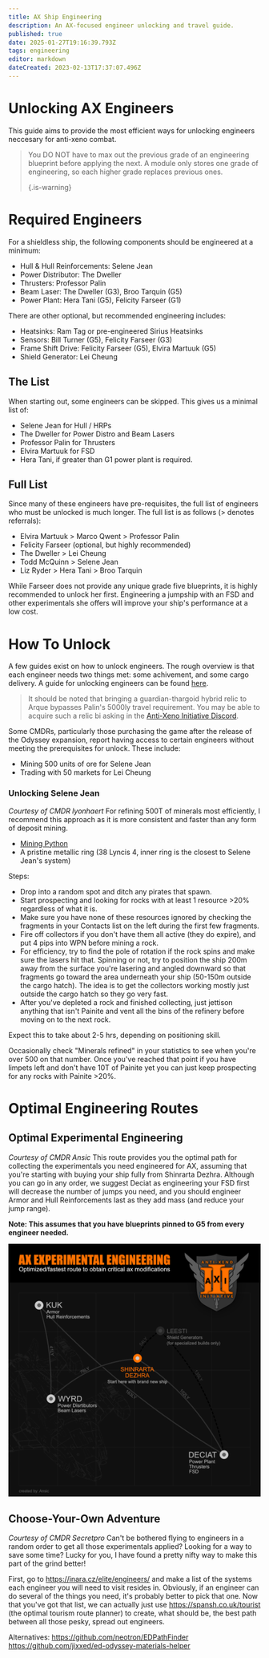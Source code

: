 ```yaml
---
title: AX Ship Engineering
description: An AX-focused engineer unlocking and travel guide.
published: true
date: 2025-01-27T19:16:39.793Z
tags: engineering
editor: markdown
dateCreated: 2023-02-13T17:37:07.496Z
---
```


# Unlocking AX Engineers
This guide aims to provide the most efficient ways for unlocking engineers neccesary for anti-xeno combat.

> You DO NOT have to max out the previous grade of an engineering blueprint before applying the next. A module only stores one grade of engineering, so each higher grade replaces previous ones. 
> 
> {.is-warning}

# Required Engineers
For a shieldless ship, the following components should be engineered at a minimum:
- Hull & Hull Reinforcements: Selene Jean
- Power Distributor: The Dweller
- Thrusters: Professor Palin
- Beam Laser: The Dweller (G3), Broo Tarquin (G5)
- Power Plant: Hera Tani (G5), Felicity Farseer (G1)

There are other optional, but recommended engineering includes:
- Heatsinks: Ram Tag or pre-engineered Sirius Heatsinks
- Sensors: Bill Turner (G5), Felicity Farseer (G3)
- Frame Shift Drive: Felicity Farseer (G5), Elvira Martuuk (G5)
- Shield Generator: Lei Cheung
## The List
When starting out, some engineers can be skipped. This gives us a minimal list of:
- Selene Jean for Hull / HRPs
- The Dweller for Power Distro and Beam Lasers
- Professor Palin for Thrusters
- Elvira Martuuk for FSD
- Hera Tani, if greater than G1 power plant is required.

## Full List
Since many of these engineers have pre-requisites, the full list of engineers who must be unlocked is much longer. The full list is as follows (> denotes referrals):
- Elvira Martuuk > Marco Qwent > Professor Palin
- Felicity Farseer (optional, but highly recommended)
- The Dweller > Lei Cheung
- Todd McQuinn > Selene Jean
- Liz Ryder > Hera Tani > Broo Tarquin

While Farseer does not provide any unique grade five blueprints, it is highly recommended to unlock her first. Engineering a jumpship with an FSD and other experimentals she offers will improve your ship's performance at a low cost.

# How To Unlock
A few guides exist on how to unlock engineers. The rough overview is that each engineer needs two things met: some achivement, and some cargo delivery. A guide for unlocking engineers can be found [here](https://cmdrs-toolbox.com/guides/engineering-unlock).

> It should be noted that bringing a guardian-thargoid hybrid relic to Arque bypasses Palin's 5000ly travel requirement.  You may be able to acquire such a relic bi asking in the [Anti-Xeno Initiative Discord](https://discord.gg/antixenoinitiative).

Some CMDRs, particularly those purchasing the game after the release of the Odyssey expansion, report having access to certain engineers without meeting the prerequisites for unlock. These include:

- Mining 500 units of ore for Selene Jean
- Trading with 50 markets for Lei Cheung


### Unlocking Selene Jean
*Courtesy of CMDR lyonhaert* For refining 500T of minerals most efficiently, I recommend this approach as it is more consistent and faster than any form of deposit mining.

- [Mining Python](https://edsy.org/s/vKyp6nR)
- A pristine metallic ring (38 Lyncis 4, inner ring is the closest to Selene Jean's system)

Steps:
- Drop into a random spot and ditch any pirates that spawn.
- Start prospecting and looking for rocks with at least 1 resource >20% regardless of what it is.
- Make sure you have none of these resources ignored by checking the fragments in your Contacts list on the left during the first few fragments.
- Fire off collectors if you don't have them all active (they do expire), and put 4 pips into WPN before mining a rock.
- For efficiency, try to find the pole of rotation if the rock spins and make sure the lasers hit that. Spinning or not, try to position the ship 200m away from the surface you're lasering and angled downward so that fragments go toward the area underneath your ship (50-150m outside the cargo hatch). The idea is to get the collectors working mostly just outside the cargo hatch so they go very fast.
- After you've depleted a rock and finished collecting, just jettison anything that isn't Painite and vent all the bins of the refinery before moving on to the next rock.

Expect this to take about 2-5 hrs, depending on positioning skill.

Occasionally check "Minerals refined" in your statistics to see when you're over 500 on that number. Once you've reached that point if you have limpets left and don't have 10T of Painite yet you can just keep prospecting for any rocks with Painite >20%.


# Optimal Engineering Routes
## Optimal Experimental Engineering
*Courtesy of CMDR Ansic* This route provides you the optimal path for collecting the experimentals you need engineered for AX, assuming that you're starting with buying your ship fully from Shinrarta Dezhra. Although you can go in any order, we suggest Deciat as engineering your FSD first will decrease the number of jumps you need, and you should engineer Armor and Hull Reinforcements last as they add mass (and reduce your jump range).

**Note: This assumes that you have blueprints pinned to G5 from every engineer needed.**

![ax_experimental_optimal.png](/img/ax_experimental_optimal.png)



## Choose-Your-Own Adventure
*Courtesy of CMDR Secretpro* Can't be bothered flying to engineers in a random order to get all those experimentals applied? Looking for a way to save some time? Lucky for you, I have found a pretty nifty way to make this part of the grind better!

First, go to https://inara.cz/elite/engineers/ and make a list of the systems each engineer you will need to visit resides in. Obviously, if an engineer can do several of the things you need, it's probably better to pick that one. Now that you've got that list, we can actually just use https://spansh.co.uk/tourist (the optimal tourism route planner) to create, what should be, the best path between all those pesky, spread out engineers.

Alternatives: https://github.com/neotron/EDPathFinder https://github.com/jixxed/ed-odyssey-materials-helper

